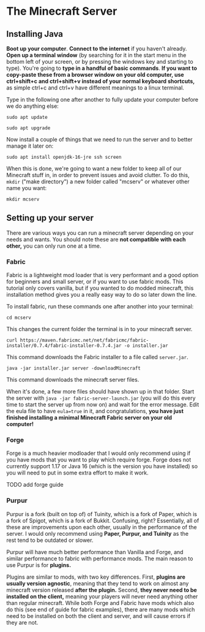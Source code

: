 # The Minecraft Server

## Installing Java

**Boot up your computer**. **Connect to the internet** if you haven't already. **Open up a terminal window** (by searching for it in the start menu in the bottom left of your screen, or by pressing the windows key and starting to type). You're going to **type in a handful of basic commands**. **If you want to copy-paste these from a browser window on your old computer, use ctrl+shift+c and ctrl+shift+v instead of your normal keyboard shortcuts,** as simple ctrl+c and ctrl+v have different meanings to a linux terminal.

Type in the following one after another to fully update your computer before we do anything else:

```sudo apt update```

```sudo apt upgrade```

Now install a couple of things that we need to run the server and to better manage it later on:

```sudo apt install openjdk-16-jre ssh screen```

When this is done, we're going to want a new folder to keep all of our Minecraft stuff in, in order to prevent issues and avoid clutter. To do this, `mkdir` ("make directory") a new folder called "mcserv" or whatever other name you want:

```mkdir mcserv```

## Setting up your server

There are various ways you can run a minecraft server depending on your needs and wants. You should note these are **not compatible with each other,** you can only run one at a time.

### Fabric

Fabric is a lightweight mod loader that is very performant and a good option for beginners and small server, or if you want to use fabric mods. This tutorial only covers vanilla, but if you wanted to do modded minecraft, this installation method gives you a really easy way to do so later down the line.

To install fabric, run these commands one after another into your terminal:

`cd mcserv`

This changes the current folder the terminal is in to your minecraft server.

`curl https://maven.fabricmc.net/net/fabricmc/fabric-installer/0.7.4/fabric-installer-0.7.4.jar -o installer.jar`

This command downloads the Fabric installer to a file called `server.jar`.

`java -jar installer.jar server -downloadMinecraft`

This command downloads the minecraft server files.

When it's done, a few more files should have shown up in that folder. Start the server with `java -jar fabric-server-launch.jar` (you will do this every time to start the server up from now on) and wait for the error message. Edit the eula file to have `eula=true` in it, and congratulations, **you have just finished installing a minimal Minecraft Fabric server on your old computer!**

### Forge

Forge is a much heavier modloader that I would only recommend using if you have mods that you want to play which require forge. Forge does not currently support 1.17 or Java 16 (which is the version you have installed) so you will need to put in some extra effort to make it work.

TODO add forge guide

### Purpur

Purpur is a fork (built on top of) of Tuinity, which is a fork of Paper, which is a fork of Spigot, which is a fork of Bukkit. Confusing, right? Essentially, all of these are improvements upon each other, usually in the performance of the server. I would only recommend using **Paper, Purpur, and Tuinity** as the rest tend to be outdated or slower.

Purpur will have much better performance than Vanilla and Forge, and similar performance to fabric with performance mods. The main reason to use Purpur is for **plugins.**

Plugins are similar to mods, with two key differences. First, **plugins are usually version agnostic**, meaning that they tend to work on almost any minecraft version released **after the plugin.** Second, **they never need to be installed on the client,** meaning your players will never need anything other than regular minecraft. While both Forge and Fabric have mods which also do this (see end of guide for fabric examples), there are many mods which need to be installed on both the client and server, and will cause errors if they are not.